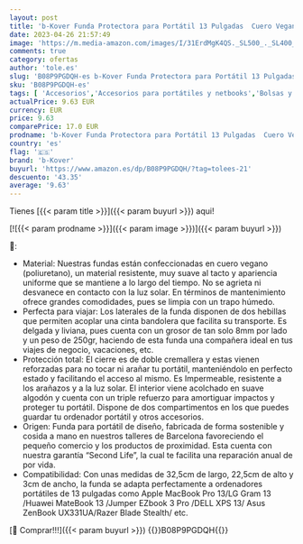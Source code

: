```yaml
---
layout: post
title: 'b-Kover Funda Protectora para Portátil 13 Pulgadas  Cuero Vegano  Impermeable  Anti-Golpes  Hecha A Mano  Compatible con Apple MacBook Pro 13/Acer/HP/ASUS/DELL/Huawei/Lenovo/ Marrón '
date: 2023-04-26 21:57:49
image: 'https://m.media-amazon.com/images/I/31ErdMgK4QS._SL500_._SL400_.jpg'
comments: true
category: ofertas
author: 'tole.es'
slug: 'B08P9PGDQH-es b-Kover Funda Protectora para Portátil 13 Pulgadas Cuero...'
sku: 'B08P9PGDQH-es'
tags: [ 'Accesorios','Accesorios para portátiles y netbooks','Bolsas y fundas para portátiles y netbooks','Fundas blandas para portátiles y netbooks','Informática','apple','b-kover','🇪🇸', ]
actualPrice: 9.63 EUR
currency: EUR
price: 9.63
comparePrice: 17.0 EUR
prodname: 'b-Kover Funda Protectora para Portátil 13 Pulgadas  Cuero Vegano  Impermeable  Anti-Golpes  Hecha A Mano  Compatible con Apple MacBook Pro 13/Acer/HP/ASUS/DELL/Huawei/Lenovo/ Marrón '
country: 'es'
flag: '🇪🇸'
brand: 'b-Kover'
buyurl: 'https://www.amazon.es/dp/B08P9PGDQH/?tag=tolees-21'
descuento: '43.35'
average: '9.63'
---
```


Tienes [{{< param title >}}]({{< param buyurl >}}) aqui!

[![{{< param prodname >}}]({{< param image >}})]({{< param buyurl >}})

🔎:

- Material: Nuestras fundas están confeccionadas en cuero vegano (poliuretano), un material resistente, muy suave al tacto y apariencia uniforme que se mantiene a lo largo del tiempo. No se agrieta ni desvanece en contacto con la luz solar. En términos de mantenimiento ofrece grandes comodidades, pues se limpia con un trapo húmedo.
- Perfecta para viajar: Los laterales de la funda disponen de dos hebillas que permiten acoplar una cinta bandolera que facilita su transporte. Es delgada y liviana, pues cuenta con un grosor de tan solo 8mm por lado y un peso de 250gr, haciendo de esta funda una compañera ideal en tus viajes de negocio, vacaciones, etc.
- Protección total: El cierre es de doble cremallera y estas vienen reforzadas para no tocar ni arañar tu portátil, manteniéndolo en perfecto estado y facilitando el acceso al mismo. Es Impermeable, resistente a los arañazos y a la luz solar. El interior viene acolchado en suave algodón y cuenta con un triple refuerzo para amortiguar impactos y proteger tu portátil. Dispone de dos compartimentos en los que puedes guardar tu ordenador portátil y otros accesorios.
- Origen: Funda para portátil de diseño, fabricada de forma sostenible y cosida a mano en nuestros talleres de Barcelona favoreciendo el pequeño comercio y los productos de proximidad. Esta cuenta con nuestra garantía “Second Life”, la cual te facilita una reparación anual de por vida.
- Compatibilidad: Con unas medidas de 32,5cm de largo, 22,5cm de alto y 3cm de ancho, la funda se adapta perfectamente a ordenadores portátiles de 13 pulgadas como Apple MacBook Pro 13/LG Gram 13 /Huawei MateBook 13 /Jumper EZbook 3 Pro /DELL XPS 13/ Asus ZenBook UX331UA/Razer Blade Stealth/ etc.

[🛒 Comprar!!!]({{< param buyurl >}})
{{<world>}}B08P9PGDQH{{</world>}}
